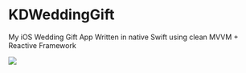 # KDWeddingGift
My iOS Wedding Gift App Written in native Swift using clean MVVM + Reactive Framework

![](Screenshots/demo.gif)
